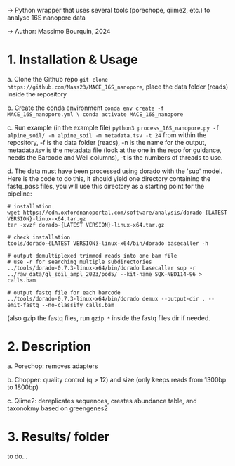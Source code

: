 -> Python wrapper that uses several tools (porechope, qiime2, etc.) to analyse 16S nanopore data

-> Author: Massimo Bourquin, 2024

# 1. Installation & Usage

  a. Clone the Github repo `git clone https://github.com/Mass23/MACE_16S_nanopore`, place the data folder (reads) inside the repository
  
  b. Create the conda environment `conda env create -f MACE_16S_nanopore.yml \ conda activate MACE_16S_nanopore`
  
  c. Run example (in the example file) `python3 process_16S_nanopore.py -f alpine_soil/ -n alpine_soil -m metadata.tsv -t 24` from within the repository, -f is the data folder (reads), -n is the name for the output, metadata.tsv is the metadata file (look at the one in the repo for guidance, needs the Barcode and Well columns), -t is the numbers of threads to use.

  d. The data must have been processed using dorado with the 'sup' model. Here is the code to do this, it should yield one directory containing the fastq_pass files, you will use this directory as a starting point for the pipeline:
  ```
  # installation
  wget https://cdn.oxfordnanoportal.com/software/analysis/dorado-{LATEST VERSION}-linux-x64.tar.gz
  tar -xvzf dorado-{LATEST VERSION}-linux-x64.tar.gz
 
# check installation
tools/dorado-{LATEST VERSION}-linux-x64/bin/dorado basecaller -h
 
# output demultiplexed trimmed reads into one bam file
# use -r for searching multiple subdirectories
../tools/dorado-0.7.3-linux-x64/bin/dorado basecaller sup -r ../raw_data/gl_soil_ampl_2023/pod5/ --kit-name SQK-NBD114-96 > calls.bam
 
# output fastq file for each barcode
../tools/dorado-0.7.3-linux-x64/bin/dorado demux --output-dir . --emit-fastq --no-classify calls.bam
```
 (also gzip the fastq files, run `gzip *` inside the fastq files dir if needed.

# 2. Description

  a. Porechop: removes adapters
  
  b. Chopper: quality control (q > 12) and size (only keeps reads from 1300bp to 1800bp)
  
  c. Qiime2: dereplicates sequences, creates abundance table, and taxonokmy based on greengenes2

# 3. Results/ folder
to do...
